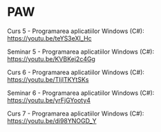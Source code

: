 # PAW
Curs 5 - Programarea aplicatiilor Windows (C#): https://youtu.be/teYS3eXI_Hc

Seminar 5 - Programarea aplicatiilor Windows (C#): https://youtu.be/KVBKej2c4Gg

Curs 6 - Programarea aplicatiilor Windows (C#): https://youtu.be/TIjITKYtSKs

Seminar 6 - Programarea aplicatiilor Windows (C#): https://youtu.be/yrFjGYooty4

Curs 7 - Programarea aplicatiilor Windows (C#): https://youtu.be/di98YNOGD_Y

